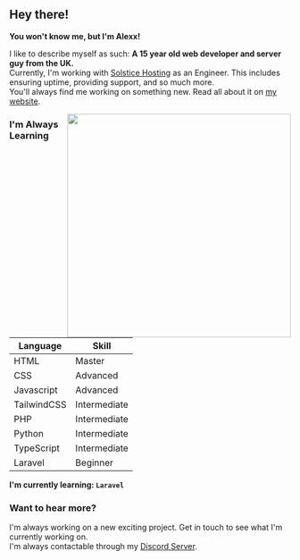 ## Hey there!
**You won't know me, but I'm Alexx!**<br>

I like to describe myself as such: **A 15 year old web developer and server guy from the UK.**<br>
Currently, I'm working with <a href="https://solsticehosting.co.uk" target="_blank">Solstice Hosting</a> as an Engineer. This includes ensuring uptime, providing support, and so much more.<br>
You'll always find me working on something new. Read all about it on <a href="https://alexx.info" target="_blank">my website</a>.<br>

<!-- Image -->
<img align="right" src="https://github.com/soundlesss/soundlesss/blob/main/corgi-computer.gif" height="400" width="400">


<!-- Continuing Content -->
### I'm Always Learning
| Language      | Skill |
| ----------- | ----------- |
| HTML      | Master       |
| CSS   | Advanced        |
| Javascript      | Advanced       |
| TailwindCSS   | Intermediate        |
| PHP      | Intermediate       |
| Python   | Intermediate        |
|  TypeScript   | Intermediate        |
| Laravel   | Beginner        |

**I'm currently learning: `Laravel`**

### Want to hear more?
I'm always working on a new exciting project. Get in touch to see what I'm currently working on.<br>
I'm always contactable through my <a href="https://alexx.info" target="_blank">Discord Server</a>.


